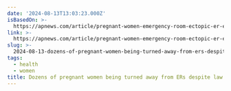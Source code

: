 ```yaml
---
date: '2024-08-13T13:03:23.000Z'
isBasedOn: >-
  https://apnews.com/article/pregnant-women-emergency-room-ectopic-er-edd66276d2f6c412c988051b618fb8f9
link: >-
  https://apnews.com/article/pregnant-women-emergency-room-ectopic-er-edd66276d2f6c412c988051b618fb8f9
slug: >-
  2024-08-13-dozens-of-pregnant-women-being-turned-away-from-ers-despite-law-or-ap-news
tags:
  - health
  - women
title: Dozens of pregnant women being turned away from ERs despite law | AP News
---
```

 
